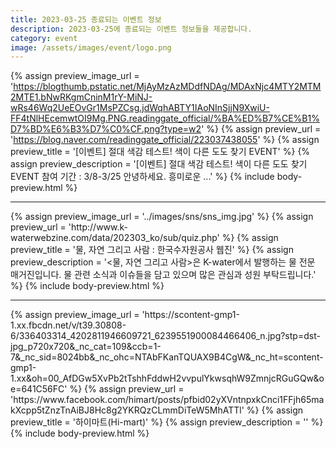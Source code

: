 ```yaml
---
title: 2023-03-25 종료되는 이벤트 정보
description: 2023-03-25에 종료되는 이벤트 정보들을 제공합니다.
category: event
image: /assets/images/event/logo.png
---
```

{% assign preview_image_url = 'https://blogthumb.pstatic.net/MjAyMzAzMDdfNDAg/MDAxNjc4MTY2MTM2MTE1.bNwRKgmCninM1rY-MiNJ-wRs46Wq2UeEOvGr1MsPZCsg.jdWqhABTY1IAoNInSjjN9XwiU-FF4tNlHEcemwtOI9Mg.PNG.readinggate_official/%BA%ED%B7%CE%B1%D7%BD%E6%B3%D7%C0%CF.png?type=w2' %}
{% assign preview_url = 'https://blog.naver.com/readinggate_official/223037438055' %}
{% assign preview_title = '[이벤트] 절대 색감 테스트! 색이 다른 도도 찾기 EVENT' %}
{% assign preview_description = '[이벤트] 절대 색감 테스트! 색이 다른 도도 찾기 EVENT 참여 기간 : 3/8-3/25 안녕하세요. 흥미로운 ...' %}
{% include body-preview.html %}
<hr>{% assign preview_image_url = '../images/sns/sns_img.jpg' %}
{% assign preview_url = 'http://www.k-waterwebzine.com/data/202303_ko/sub/quiz.php' %}
{% assign preview_title = '물, 자연 그리고 사람 : 한국수자원공사 웹진' %}
{% assign preview_description = '<물, 자연 그리고 사람>은 K-water에서 발행하는 물 전문 매거진입니다. 물 관련 소식과 이슈들을 담고 있으며 많은 관심과 성원 부탁드립니다.' %}
{% include body-preview.html %}
<hr>{% assign preview_image_url = 'https://scontent-gmp1-1.xx.fbcdn.net/v/t39.30808-6/336403314_4202811946609721_6239551900084466406_n.jpg?stp=dst-jpg_p720x720&amp;_nc_cat=109&amp;ccb=1-7&amp;_nc_sid=8024bb&amp;_nc_ohc=NTAbFKanTQUAX9B4CgW&amp;_nc_ht=scontent-gmp1-1.xx&amp;oh=00_AfDGw5XvPb2tTshhFddwH2vvpulYkwsqhW9ZmnjcRGuGQw&amp;oe=641C56FC' %}
{% assign preview_url = 'https://www.facebook.com/himart/posts/pfbid02yXVntnpxkCnci1FFjh65makXcpp5tZnzTnAiBJ8Hc8g2YKRQzCLmmDiTeW5MhATTl' %}
{% assign preview_title = '&#xd558;&#xc774;&#xb9c8;&#xd2b8;(Hi-mart)' %}
{% assign preview_description = '' %}
{% include body-preview.html %}